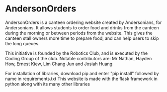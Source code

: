 # AndersonOrders

AndersonOrders is a canteen ordering website created by Andersonians, for Andersonians.
It allows students to order food and drinks from the canteen during the morning or between periods from the website.
This gives the canteen stall owners more time to prepare food, and can help users to skip the long queues.

This initiative is founded by the Robotics Club, and is executed by the Coding Group of the club.
Notable contributors are: Mr Nathan, Hayden How, Ernest Kiew, Lim Chang Jun and Josiah Huang

For installation of libraries, download pip and enter "pip install" followed by name in requirements.txt
This website is made with the flask framework in python along with its many other libraries